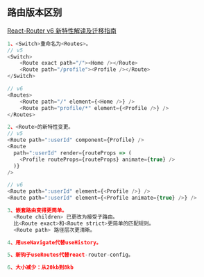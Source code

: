<!--
 * @Author: your name
 * @Date: 2021-12-13 15:46:22
 * @LastEditTime: 2022-02-18 11:28:15
 * @LastEditors: Please set LastEditors
 * @Description: 打开koroFileHeader查看配置 进行设置: https://github.com/OBKoro1/koro1FileHeader/wiki/%E9%85%8D%E7%BD%AE
 * @FilePath: \react-example\README.md
-->

## 路由版本区别
[React-Router v6 新特性解读及迁移指南](https://www.jianshu.com/p/d8ee8311df6d)

```js
1、<Switch>重命名为<Routes>。
// v5
<Switch>
    <Route exact path="/"><Home /></Route>
    <Route path="/profile"><Profile /></Route>
</Switch>

// v6
<Routes>
    <Route path="/" element={<Home />} />
    <Route path="profile/*" element={<Profile />} />
</Routes>

2、<Route>的新特性变更。
// v5
<Route path=":userId" component={Profile} />
<Route
  path=":userId" render={routeProps => (
    <Profile routeProps={routeProps} animate={true} />
  )}
/>

// v6
<Route path=":userId" element={<Profile />} />
<Route path=":userId" element={<Profile animate={true} />} />

3、嵌套路由变得更简单。
  <Route children> 已更改为接受子路由。
  比<Route exact>和<Route strict>更简单的匹配规则。
  <Route path> 路径层次更清晰。

4、用useNavigate代替useHistory。

5、新钩子useRoutes代替react-router-config。

6、大小减少：从20kb到8kb
```